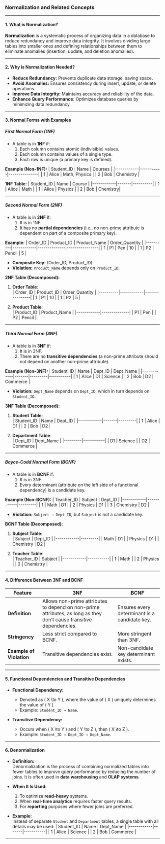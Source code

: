 ### Normalization and Related Concepts

---

#### **1. What is Normalization?**
**Normalization** is a systematic process of organizing data in a database to reduce redundancy and improve data integrity. It involves dividing large tables into smaller ones and defining relationships between them to eliminate anomalies (insertion, update, and deletion anomalies).

---

#### **2. Why is Normalization Needed?**
- **Reduce Redundancy:** Prevents duplicate data storage, saving space.
- **Avoid Anomalies:** Ensures consistency during insert, update, or delete operations.
- **Improve Data Integrity:** Maintains accuracy and reliability of the data.
- **Enhance Query Performance:** Optimizes database queries by minimizing data redundancy.

---

#### **3. Normal Forms with Examples**

##### **First Normal Form (1NF)**
- A table is in **1NF** if:
  1. Each column contains atomic (indivisible) values.
  2. Each column contains values of a single type.
  3. Each row is unique (a primary key is defined).

**Example (Non-1NF):**
| Student_ID | Name      | Courses       |
|------------|-----------|---------------|
| 1          | Alice     | Math, Physics |
| 2          | Bob       | Chemistry     |

**1NF Table:**
| Student_ID | Name  | Course   |
|------------|-------|----------|
| 1          | Alice | Math     |
| 1          | Alice | Physics  |
| 2          | Bob   | Chemistry|

---

##### **Second Normal Form (2NF)**
- A table is in **2NF** if:
  1. It is in 1NF.
  2. It has no **partial dependencies** (i.e., no non-prime attribute is dependent on part of a composite primary key).

**Example:**
| Order_ID | Product_ID | Product_Name | Order_Quantity |
|----------|------------|--------------|----------------|
| 1        | P1         | Pen          | 10             |
| 1        | P2         | Pencil       | 5              |

- **Composite Key:** (Order_ID, Product_ID)
- **Violation:** `Product_Name` depends only on `Product_ID`.

**2NF Table (Decomposed):**
1. **Order Table**:  
| Order_ID | Product_ID | Order_Quantity |
|----------|------------|----------------|
| 1        | P1         | 10             |
| 1        | P2         | 5              |

2. **Product Table**:  
| Product_ID | Product_Name |
|------------|--------------|
| P1         | Pen          |
| P2         | Pencil       |

---

##### **Third Normal Form (3NF)**
- A table is in **3NF** if:
  1. It is in 2NF.
  2. There are no **transitive dependencies** (a non-prime attribute should not depend on another non-prime attribute).

**Example (Non-3NF):**
| Student_ID | Name  | Dept_ID | Dept_Name |
|------------|-------|---------|-----------|
| 1          | Alice | D1      | Science   |
| 2          | Bob   | D2      | Commerce  |

- **Violation:** `Dept_Name` depends on `Dept_ID`, which in turn depends on `Student_ID`.

**3NF Table (Decomposed):**
1. **Student Table**:  
| Student_ID | Name  | Dept_ID |
|------------|-------|---------|
| 1          | Alice | D1      |
| 2          | Bob   | D2      |

2. **Department Table**:  
| Dept_ID | Dept_Name |
|---------|-----------|
| D1      | Science   |
| D2      | Commerce  |

---

##### **Boyce-Codd Normal Form (BCNF)**
- A table is in **BCNF** if:
  1. It is in 3NF.
  2. Every determinant (attribute on the left side of a functional dependency) is a candidate key.

**Example (Non-BCNF):**
| Teacher_ID | Subject    | Dept_ID |
|------------|------------|---------|
| 1          | Math       | D1      |
| 2          | Physics    | D1      |
| 3          | Chemistry  | D2      |

- **Violation:** `Subject → Dept_ID`, but `Subject` is not a candidate key.

**BCNF Table (Decomposed):**
1. **Subject Table**:  
| Subject    | Dept_ID |
|------------|---------|
| Math       | D1      |
| Physics    | D1      |
| Chemistry  | D2      |

2. **Teacher Table**:  
| Teacher_ID | Subject   |
|------------|-----------|
| 1          | Math      |
| 2          | Physics   |
| 3          | Chemistry |

---

#### **4. Difference Between 3NF and BCNF**
| Feature                     | 3NF                                    | BCNF                       |
|-----------------------------|-----------------------------------------|----------------------------|
| **Definition**              | Allows non-prime attributes to depend on non-prime attributes, as long as they don’t cause transitive dependencies. | Ensures every determinant is a candidate key. |
| **Stringency**              | Less strict compared to BCNF.          | More stringent than 3NF.   |
| **Example of Violation**    | Transitive dependencies exist.         | Non-candidate key determinant exists. |

---

#### **5. Functional Dependencies and Transitive Dependencies**
- **Functional Dependency:**  
  - Denoted as \( X \to Y \), where the value of \( X \) uniquely determines the value of \( Y \).
  - Example: `Student_ID → Name`.

- **Transitive Dependency:**  
  - Occurs when \( X \to Y \) and \( Y \to Z \), then \( X \to Z \).
  - Example: `Student_ID → Dept_ID → Dept_Name`.

---

#### **6. Denormalization**
- **Definition:**  
Denormalization is the process of combining normalized tables into fewer tables to improve query performance by reducing the number of joins. It is often used in **data warehousing** and **OLAP systems**.

- **When It Is Used:**  
  1. To optimize **read-heavy** systems.
  2. When **real-time analytics** requires faster query results.
  3. For **reporting** purposes where fewer joins are preferred.

- **Example:**  
Instead of separate `Student` and `Department` tables, a single table with all details may be used:
| Student_ID | Name  | Dept_Name |
|------------|-------|-----------|
| 1          | Alice | Science   |
| 2          | Bob   | Commerce  |

---

